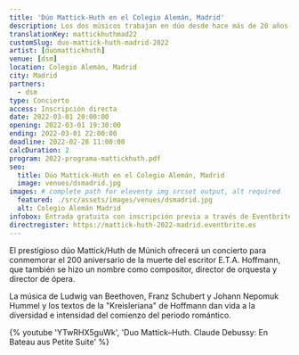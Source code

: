 ```yaml
---
title: 'Dúo Mattick-Huth en el Colegio Alemán, Madrid'
description: Los dos músicos trabajan en dúo desde hace más de 20 años, especializándose entre otros en programas temáticos de conciertos, relacionando música y letra.
translationKey: mattickhuthmad22
customSlug: duo-mattick-huth-madrid-2022
artist: [duomattickhuth]
venue: [dsm]
location: Colegio Alemán, Madrid
city: Madrid
partners:
  - dsm
type: Concierto
access: Inscripción directa
date: 2022-03-01 20:00:00
opening: 2022-03-01 19:30:00
ending: 2022-03-01 22:00:00
deadline: 2022-02-28 11:00:00
calcDuration: 2
program: 2022-programa-mattickhuth.pdf
seo:
  title: Dúo Mattick-Huth en el Colegio Alemán, Madrid
  image: venues/dsmadrid.jpg
images: # complete path for eleventy img srcset output, alt required
  featured: ./src/assets/images/venues/dsmadrid.jpg
  alt: Colegio Alemán Madrid
infobox: Entrada gratuita con inscripción previa a través de Eventbrite.
directregister: https://mattick-huth-2022-madrid.eventbrite.es
---
```


El prestigioso dúo Mattick/Huth de Múnich ofrecerá un concierto para conmemorar el 200 aniversario de la muerte del escritor E.T.A. Hoffmann, que también se hizo un nombre como compositor, director de orquesta y director de ópera.

La música de Ludwig van Beethoven, Franz Schubert y Johann Nepomuk Hummel y los textos de la "Kreisleriana" de Hoffmann dan vida a la diversidad e intensidad del comienzo del periodo romántico.

{% youtube 'YTwRHX5guWk', 'Duo Mattick–Huth. Claude Debussy: En Bateau aus Petite Suite' %}
